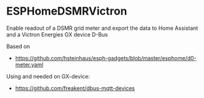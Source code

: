 # ESPHomeDSMRVictron
Enable readout of a DSMR grid meter and export the data to Home Assistant and a Victron Energies GX device D-Bus

Based on
- https://github.com/hsteinhaus/esph-gadgets/blob/master/esphome/d0-meter.yaml

Using and needed on GX-device:
- https://github.com/freakent/dbus-mqtt-devices
